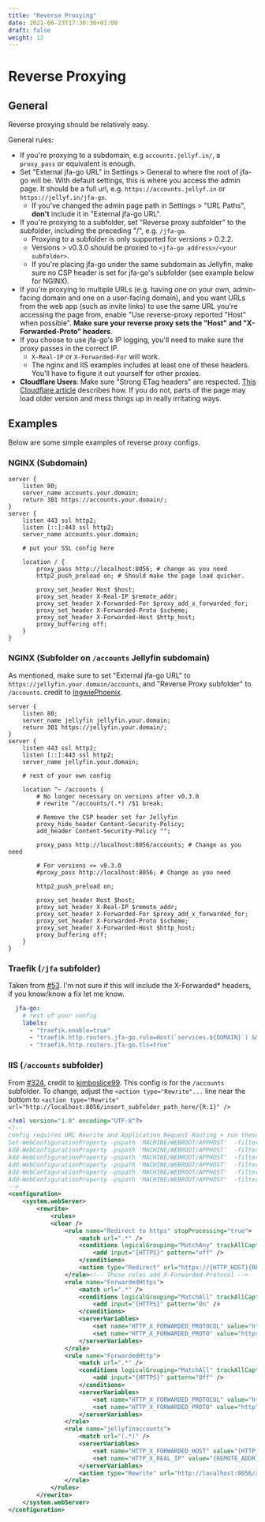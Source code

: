 ```yaml
---
title: "Reverse Proxying"
date: 2021-06-23T17:30:30+01:00 
draft: false
weight: 12
---
```


# Reverse Proxying

## General
Reverse proxying should be relatively easy.

General rules:
* If you're proxying to a subdomain, e.g `accounts.jellyf.in/`, a `proxy_pass` or equivalent is enough.
* Set "External jfa-go URL" in Settings > General to where the root of jfa-go will be. With default settings, this is where you access the admin page. It should be a full url, e.g. `https://accounts.jellyf.in` or `https://jellyf.in/jfa-go`.
  * If you've changed the admin page path in Settings > "URL Paths", **don't** include it in "External jfa-go URL".
* If you're proxying to a subfolder, set "Reverse proxy subfolder" to the subfolder, including the preceding "/", e.g. `/jfa-go`.
  * Proxying to a subfolder is only supported for versions > 0.2.2.
  * Versions > v0.3.0 should be proxied to `<jfa-go address>/<your subfolder>`.
  * If you're placing jfa-go under the same subdomain as Jellyfin, make sure no CSP header is set for jfa-go's subfolder (see example below for NGINX).
* If you're proxying to multiple URLs (e.g. having one on your own, admin-facing domain and one on a user-facing domain), and you want URLs from the web app (such as invite links) to use the same URL you're accessing the page from, enable "Use reverse-proxy reported "Host" when possible". **Make sure your reverse proxy sets the "Host" and "X-Forwarded-Proto" headers**.
* If you choose to use jfa-go's IP logging, you'll need to make sure the proxy passes in the correct IP.
  * `X-Real-IP` or `X-Forwarded-For` will work.
  * The nginx and IIS examples includes at least one of these headers. You'll have to figure it out yourself for other proxies.
* **Cloudflare Users**: Make sure "Strong ETag headers" are respected. [This Cloudflare article](https://developers.cloudflare.com/cache/reference/etag-headers/#strong-etags) describes how. If you do not, parts of the page may load older version and mess things up in really irritating ways.


## Examples
Below are some simple examples of reverse proxy configs.

### NGINX (Subdomain)
```nginx
server {
    listen 80;
    server_name accounts.your.domain;
    return 301 https://accounts.your.domain/;
}
server {
    listen 443 ssl http2;
    listen [::]:443 ssl http2;
    server_name accounts.your.domain;

    # put your SSL config here
    
    location / {
        proxy_pass http://localhost:8056; # change as you need
        http2_push_preload on; # Should make the page load quicker.

        proxy_set_header Host $host;
        proxy_set_header X-Real-IP $remote_addr;
        proxy_set_header X-Forwarded-For $proxy_add_x_forwarded_for;
        proxy_set_header X-Forwarded-Proto $scheme;
        proxy_set_header X-Forwarded-Host $http_host;
        proxy_buffering off;
    }
}
```

### NGINX (Subfolder on `/accounts` Jellyfin subdomain)

As mentioned, make sure to set "External jfa-go URL" to `https://jellyfin.your.domain/accounts`, and "Reverse Proxy subfolder" to `/accounts`.
credit to [IngwiePhoenix](https://github.com/IngwiePhoenix).
```nginx
server {
    listen 80;
    server_name jellyfin jellyfin.your.domain;
    return 301 https://jellyfin.your.domain/;
}
server {
    listen 443 ssl http2;
    listen [::]:443 ssl http2;
    server_name jellyfin.your.domain;

    # rest of your own config

    location ^~ /accounts {
        # No longer necessary on versions after v0.3.0
        # rewrite ^/accounts/(.*) /$1 break;
        
        # Remove the CSP header set for Jellyfin
        proxy_hide_header Content-Security-Policy;
        add_header Content-Security-Policy "";
       
        proxy_pass http://localhost:8056/accounts; # Change as you need
        
        # For versions <= v0.3.0
        #proxy_pass http://localhost:8056; # Change as you need
        
        http2_push_preload on; 

        proxy_set_header Host $host;
        proxy_set_header X-Real-IP $remote_addr;
        proxy_set_header X-Forwarded-For $proxy_add_x_forwarded_for;
        proxy_set_header X-Forwarded-Proto $scheme;
        proxy_set_header X-Forwarded-Host $http_host;
        proxy_buffering off;
    }
}
```

### Traefik (`/jfa` subfolder)
Taken from [#53](https://github.com/hrfee/jfa-go/issues/53).
I'm not sure if this will include the X-Forwarded* headers, if you know/know a fix let me know.
```yaml
  jfa-go:
    # rest of your config
    labels:
      - "traefik.enable=true"
      - "traefik.http.routers.jfa-go.rule=Host(`services.${DOMAIN}`) && PathPrefix(`/jfa`)"
      - "traefik.http.routers.jfa-go.tls=true"
```

### IIS (`/accounts` subfolder)
From [#324](https://github.com/hrfee/jfa-go/discussions/324), credit to [kimboslice99](https://github.com/kimboslice99).
This config is for the `/accounts` subfolder. To change, adjust the `<action type="Rewrite"...` line near the bottom to
`<action type="Rewrite" url="http://localhost:8056/insert_subfolder_path_here/{R:1}" />`


```xml
<?xml version="1.0" encoding="UTF-8"?>
<!--
config requires URL Rewrite and Application Request Routing + run these commands from an elevated PowerShell 5.1 prompt
Set-WebConfigurationProperty -pspath 'MACHINE/WEBROOT/APPHOST'  -filter "system.webServer/proxy" -name "preserveHostHeader" -value "True"
Add-WebConfigurationProperty -pspath 'MACHINE/WEBROOT/APPHOST'  -filter "system.webServer/rewrite/allowedServerVariables" -name "." -value @{name='HTTP_X_FORWARDED_PROTOCOL'}
Add-WebConfigurationProperty -pspath 'MACHINE/WEBROOT/APPHOST'  -filter "system.webServer/rewrite/allowedServerVariables" -name "." -value @{name='HTTP_X_FORWARDED_PROTO'}
Add-WebConfigurationProperty -pspath 'MACHINE/WEBROOT/APPHOST'  -filter "system.webServer/rewrite/allowedServerVariables" -name "." -value @{name='HTTP_X_REAL_IP'}
Add-WebConfigurationProperty -pspath 'MACHINE/WEBROOT/APPHOST'  -filter "system.webServer/rewrite/allowedServerVariables" -name "." -value @{name='HTTP_X_FORWARDED_HOST'}
Add-WebConfigurationProperty -pspath 'MACHINE/WEBROOT/APPHOST'  -filter "system.webServer/rewrite/allowedServerVariables" -name "." -value @{name='HTTP_X_FORWARDED_PORT'}
-->
<configuration>
	<system.webServer>
        <rewrite>
            <rules>
            <clear />
                <rule name="Redirect to https" stopProcessing="true">
                    <match url=".*" />
                    <conditions logicalGrouping="MatchAny" trackAllCaptures="false">
                        <add input="{HTTPS}" pattern="off" />
                    </conditions>
                    <action type="Redirect" url="https://{HTTP_HOST}{REQUEST_URI}" redirectType="Found" />
                </rule><!-- These rules add X-Forwarded-Protocol -->
                <rule name="ForwardedHttps">
                    <match url=".*" />
                    <conditions logicalGrouping="MatchAll" trackAllCaptures="false">
                        <add input="{HTTPS}" pattern="On" />
                    </conditions>
                    <serverVariables>
                        <set name="HTTP_X_FORWARDED_PROTOCOL" value="https" />
                        <set name="HTTP_X_FORWARDED_PROTO" value="https" />
                    </serverVariables>
                </rule>
                <rule name="ForwardedHttp">
                    <match url=".*" />
                    <conditions logicalGrouping="MatchAll" trackAllCaptures="false">
                        <add input="{HTTPS}" pattern="Off" />
                    </conditions>
                    <serverVariables>
                        <set name="HTTP_X_FORWARDED_PROTOCOL" value="http" />
                        <set name="HTTP_X_FORWARDED_PROTO" value="http" />
                    </serverVariables>
                </rule>
                <rule name="jellyfinaccounts">
                    <match url="(.*)" />
                    <serverVariables>
                        <set name="HTTP_X_FORWARDED_HOST" value="{HTTP_HOST}" />
                        <set name="HTTP_X_REAL_IP" value="{REMOTE_ADDR}" />
                    </serverVariables>
                    <action type="Rewrite" url="http://localhost:8056/accounts/{R:1}" />
                </rule>
            </rules>
        </rewrite>
    </system.webServer>
</configuration>
```

